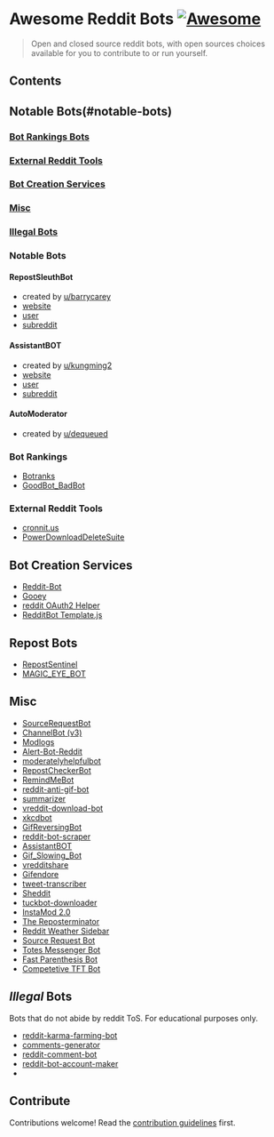 # Awesome Reddit Bots [![Awesome](https://awesome.re/badge.svg)](https://awesome.re)

> Open and closed source reddit bots, with open sources choices available for you to contribute to or run yourself.


## Contents
## Notable Bots(#notable-bots)
### [Bot Rankings Bots](#bot-rankings)
### [External Reddit Tools](#external-reddit-tools)
### [Bot Creation Services](#bot-creation-services)
### [Misc](#misc)
### [Illegal Bots](#illegal-bots)

### Notable Bots
#### RepostSleuthBot
- created by [u/barrycarey](https://reddit.com/u/barrycarey)
- [website](https://repostsleuth.com) 
- [user](https://reddit.com/u/repostsleuthbot)
- [subreddit](https://reddit.com/r/repostsleuthbot)
#### AssistantBOT
- created by [u/kungming2](https://reddit.com/u/kungming2)
- [website](https://repostsleuth.com)
- [user](https://reddit.com/u/assistantbot)
- [subreddit](https://reddit.com/r/assistantbot)
#### AutoModerator
- created by [u/dequeued](https://reddit.com/u/dequeued)

### Bot Rankings
- [Botranks](https://github.com/Brandawg93/Botranks)
- [GoodBot_BadBot](https://github.com/woodske/GoodBot_BadBot)

### External Reddit Tools
- [cronnit.us](https://github.com/krisives/cronnit.us)
- [PowerDownloadDeleteSuite](https://github.com/j0be/PowerDeleteSuite)

## Bot Creation Services
- [Reddit-Bot](https://github.com/kylelobo/Reddit-Bot)
- [Gooey](https://github.com/GooeyBot/Gooey)
- [reddit OAuth2 Helper](https://github.com/not-an-aardvark/reddit-oauth-helper)
- [RedditBot Template.js](https://github.com/web-temps/RedditBot-TemplateJS)


## Repost Bots
- [RepostSentinel](https://github.com/korbendallas-reddit/RepostSentinel)
- [MAGIC_EYE_BOT](https://github.com/downfromthetrees/the_magic_eye)


## Misc
- [SourceRequestBot](https://github.com/AkitotheExiled/SourceRequestBot)
- [ChannelBot (v3)](https://github.com/Thomas-X/channelbot-3)
- [Modlogs](https://github.com/vitosamson/modlogs)
- [Alert-Bot-Reddit](https://github.com/tylerbrockett/Alert-Bot-Reddit)
- [moderatelyhelpfulbot](https://github.com/antidense/moderatelyhelpfulbot)
- [RepostCheckerBot](https://github.com/A1igator/RepostCheckerBot)
- [RemindMeBot](https://github.com/Watchful1/RemindMeBot)
- [reddit-anti-gif-bot](https://github.com/wasdennnoch/reddit-anti-gif-bot)
- [summarizer](https://github.com/PhantomInsights/summarizer)
- [vreddit-download-bot](https://github.com/JohannesPertl/vreddit-download-bot)
- [xkcdbot](https://github.com/joeyvanlierop/xkcdbot)
- [GifReversingBot](https://github.com/pmdevita/GifReversingBot)
- [reddit-bot-scraper](https://github.com/pitops/reddit-bot-scraper)
- [AssistantBOT](https://github.com/kungming2/AssistantBOT)
- [Gif_Slowing_Bot](https://github.com/woltsu/Gif_Slowing_Bot)
- [vredditshare](https://github.com/pmdevita/vredditshare)
- [Gifendore](https://github.com/Brandawg93/Gifendore)
- [tweet-transcriber](https://github.com/PhantomInsights/tweet-transcriber)
- [Sheddit](https://github.com/rahulnpadalkar/Sheddit)
- [tuckbot-downloader](https://github.com/kyleratti/tuckbot-downloader)
- [InstaMod 2.0](https://github.com/disasterpiece9000/InstaMod-2.0)
- [The Reposterminator](https://github.com/nickofolas/TheReposterminator)
- [Reddit Weather Sidebar](https://github.com/impshum/Reddit-Weather-Sidebar)
- [Source Request Bot](https://github.com/AkitotheExiled/SourceRequestBot)
- [Totes Messenger Bot](https://github.com/justcool393/TotesMessenger)
- [Fast Parenthesis Bot](https://github.com/as-com/fast-parenthesis-bot)
- [Competetive TFT Bot](https://github.com/lukenamop/comp-tft-bot)

## *Illegal* Bots
Bots that do not abide by reddit ToS. For educational purposes only.

- [reddit-karma-farming-bot](https://github.com/MrPowerScripts/reddit-karma-farming-bot)
- [comments-generator](https://github.com/PhantomInsights/comments-generator)
- [reddit-comment-bot](https://github.com/yashar1/reddit-comment-bot)
- [reddit-bot-account-maker](https://github.com/WilliamHYZhang/Reddit-Bot-Account-Maker)
- 


## Contribute

Contributions welcome! Read the [contribution guidelines](contributing.md) first.
